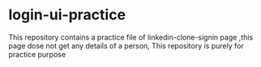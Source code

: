 # login-ui-practice
This repository contains a practice file of linkedin-clone-signin page ,this page dose not get any details of a person, This repository is purely for practice purpose 

